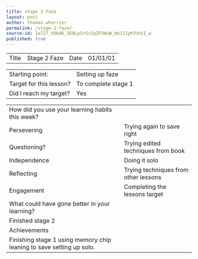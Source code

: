 ```yaml
---
title: stage 2 Faze
layout: post
author: thomas.wharrier
permalink: /stage-2-faze/
source-id: 1a727_hDbdK_5EBLp5rScSqZFXWuW_mbJJ1yKYUVzI_w
published: true
---
```

<table>
  <tr>
    <td>Title</td>
    <td>Stage 2 Faze</td>
    <td>Date</td>
    <td>01/01/01</td>
  </tr>
</table>


<table>
  <tr>
    <td>Starting point:</td>
    <td>Setting up faze</td>
  </tr>
  <tr>
    <td>Target for this lesson?</td>
    <td>To complete stage 1</td>
  </tr>
  <tr>
    <td>Did I reach my target? </td>
    <td>Yes</td>
  </tr>
</table>


<table>
  <tr>
    <td>How did you use your learning habits this week?</td>
    <td></td>
  </tr>
  <tr>
    <td>Persevering</td>
    <td>Trying again to save right</td>
  </tr>
  <tr>
    <td>Questioning?</td>
    <td>Trying edited techniques from book</td>
  </tr>
  <tr>
    <td>Independence</td>
    <td>Doing it solo</td>
  </tr>
  <tr>
    <td>Reflecting</td>
    <td>Trying  techniques from other lessons </td>
  </tr>
  <tr>
    <td>Engagement</td>
    <td>Completing the lessons target</td>
  </tr>
  <tr>
    <td>What could have gone better in your learning?</td>
    <td></td>
  </tr>
  <tr>
    <td>Finished stage 2</td>
    <td></td>
  </tr>
  <tr>
    <td>Achievements</td>
    <td></td>
  </tr>
  <tr>
    <td>Finishing stage 1 using memory chip leaning to save setting up solo.</td>
    <td></td>
  </tr>
</table>


